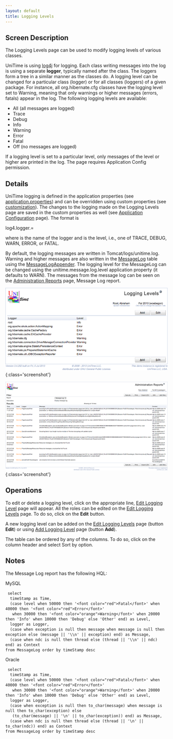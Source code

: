 ```yaml
---
layout: default
title: Logging Levels
---
```



## Screen Description

The Logging Levels page can be used to modify logging levels of various classes.

UniTime is using [log4j](http://logging.apache.org/log4j/1.2/) for logging. Each class writing messages into the log is using a separate **logger**, typically named after the class. The loggers form a tree in a similar manner as the classes do. A logging level can be changed for a particular class (logger) or for all classes (loggers) of a given package. For instance, all org.hibernate.cfg classes have the logging level set to Warning, meaning that only warnings or higher messages (errors, fatals) appear in the log. The following logging levels are available:

* All (all messages are logged)
* Trace
* Debug
* Info
* Warning
* Error
* Fatal
* Off (no messages are logged)

If a logging level is set to a particular level, only messages of the level or higher are printed in the log. The page requires Application Config permission.

## Details

UniTime logging is defined in the application properties (see [application.properties]( https://github.com/UniTime/unitime/tree/master/JavaSource/application.properties#78)) and can be overridden using custom properties (see [customization](installation#customization)). The changes to the logging made on the Logging Levels page are saved in the custom properties as well (see [Application Configuration](application-configuration) page). The format is

log4.logger.<logger>=<level>

where <logger> is the name of the logger and <level> is the level, i.e., one of TRACE, DEBUG, WARN, ERROR, or FATAL.

By default, the logging messages are written in Tomcat/logs/unitime.log. Warning and higher messages are also written in the [MessageLog]( https://github.com/UniTime/unitime/tree/master/JavaSource/MessageLog.hbm.xml) table using the [MessageLogAppender]( https://github.com/UniTime/unitime/tree/master/JavaSource/org/unitime/timetable/util/MessageLogAppender.java). The logging level for the MessageLog can be changed using the unitime.message.log.level application property (it defaults to WARN). The messages from the message log can be seen on the [Administration Reports](administration-reports) page, Message Log report.


![Logging Levels](images/logging-levels-1.png){:class='screenshot'}


![Logging Levels](images/logging-levels-2.png){:class='screenshot'}

## Operations

To edit or delete a logging level, click on the appropriate line, [Edit Logging Level](edit-logging-level) page will appear. All the roles can be edited on the [Edit Logging Levels](edit-logging-levels) page. To do so, click on the **Edit** button.

A new logging level can be added on the [Edit Logging Levels](edit-logging-levels) page (button **Edit**) or using [Add Logging Level](add-logging-level) page (button **Add**).

The table can be ordered by any of the columns. To do so, click on the column header and select Sort by <column name> option.

## Notes

The Message Log report has the following HQL:

MySQL
```
 select
  timeStamp as Time,
  (case level when 50000 then '<font color="red">Fatal</font>' when 40000 then '<font color="red">Error</font>'
   when 30000 then '<font color="orange">Warning</font>' when 20000 then 'Info' when 10000 then 'Debug' else 'Other' end) as Level,
  logger as Logger,
  (case when exception is null then message when message is null then exception else (message || '\\n' || exception) end) as Message,
  (case when ndc is null then thread else (thread || '\\n' || ndc) end) as Context
from MessageLog order by timeStamp desc
```

Oracle
```
 select
  timeStamp as Time,
  (case level when 50000 then '<font color="red">Fatal</font>' when 40000 then '<font color="red">Error</font>'
   when 30000 then '<font color="orange">Warning</font>' when 20000 then 'Info' when 10000 then 'Debug' else 'Other' end) as Level,
  logger as Logger,
  (case when exception is null then to_char(message) when message is null then to_char(exception) else
   (to_char(message) || '\n' || to_char(exception)) end) as Message,
  (case when ndc is null then thread else (thread || '\n' || to_char(ndc)) end) as Context
from MessageLog order by timeStamp desc
```
